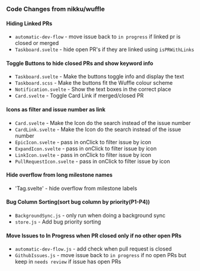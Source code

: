 ### Code Changes from nikku/wuffle

#### Hiding Linked PRs
- `automatic-dev-flow` - move issue back to `in progress` if linked pr is closed or merged
- `Taskboard.svelte` - hide open PR's if they are linked using `isPRWithLinks`

#### Toggle Buttons to hide closed PRs and show keyword info
 - `Taskboard.svelte` - Make the buttons toggle info and display the text
 - `Taskboard.scss` - Make the buttons fit the Wuffle colour scheme
 - `Notification.svelte` - Show the text boxes in the correct place
 - `Card.svelte` - Toggle Card Link if merged/closed PR
 
#### Icons as filter and issue number as link
- `Card.svelte` - Make the Icon do the search instead of the issue number
- `CardLink.svelte` - Make the Icon do the search instead of the issue number
- `EpicIcon.svelte` - pass in onClick to filter issue by icon
- `ExpandIcon.svelte` - pass in onClick to filter issue by icon
- `LinkIcon.svelte` - pass in onClick to filter issue by icon
- `PullRequestIcon.svelte` - pass in onClick to filter issue by icon

#### Hide overflow from long milestone names
- 'Tag.svelte' - hide overflow from milestone labels

#### Bug Column Sorting(sort bug column by priority(P1-P4))
- `BackgroundSync.js` - only run when doing a background sync
- `store.js` - Add bug priority sorting

#### Move Issues to In Progress when PR closed only if no other open PRs
- `automatic-dev-flow.js` - add check when pull request is closed
- `GithubIssues.js` - move issue back to `in progress` if no open PRs but keep in `needs review` if issue has open PRs
